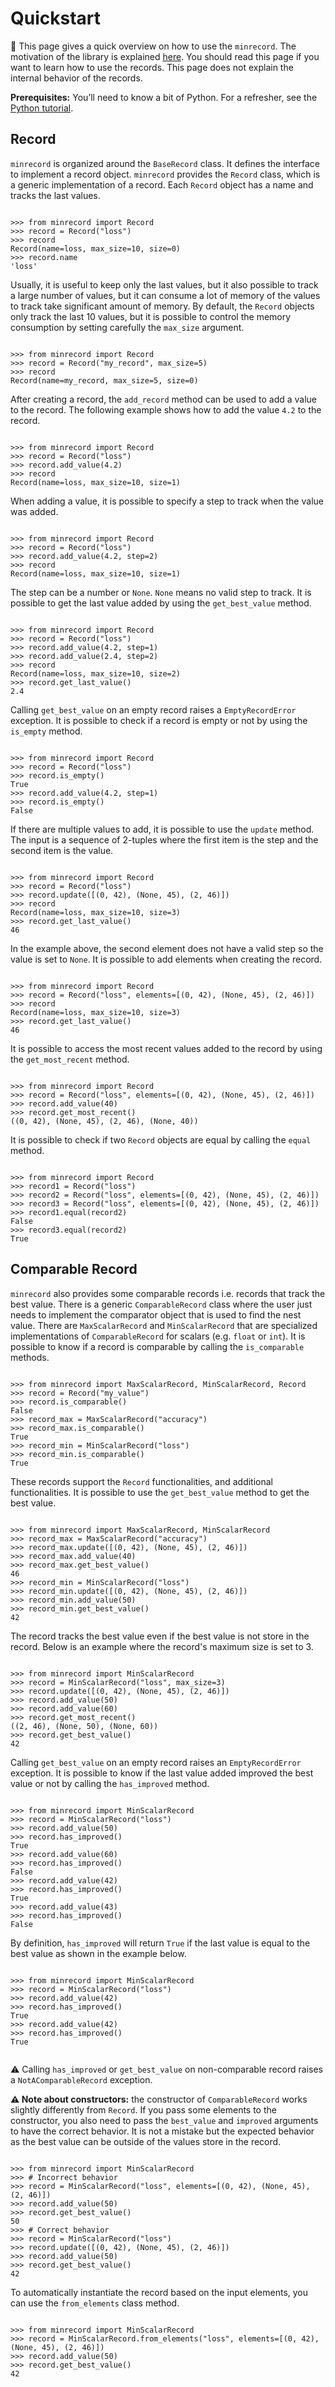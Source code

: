 # Quickstart

:book: This page gives a quick overview on how to use the `minrecord`.
The motivation of the library is explained [here](index.md#motivation).
You should read this page if you want to learn how to use the records.
This page does not explain the internal behavior of the records.

**Prerequisites:** You’ll need to know a bit of Python.
For a refresher, see the [Python tutorial](https://docs.python.org/tutorial/).

## Record

`minrecord` is organized around the `BaseRecord` class. It defines the interface to implement a
record object.
`minrecord` provides the `Record` class, which is a generic implementation of a record.
Each `Record` object has a name and tracks the last values.

```pycon

>>> from minrecord import Record
>>> record = Record("loss")
>>> record
Record(name=loss, max_size=10, size=0)
>>> record.name
'loss'

```

Usually, it is useful to keep only the last values, but it also possible to track a large number of
values, but it can consume a lot of memory of the values to track take significant amount of memory.
By default, the `Record` objects only track the last 10 values, but it is possible to control the
memory consumption by setting carefully the `max_size` argument.

```pycon

>>> from minrecord import Record
>>> record = Record("my_record", max_size=5)
>>> record
Record(name=my_record, max_size=5, size=0)

```

After creating a record, the `add_record` method can be used to add a value to the record.
The following example shows how to add the value `4.2` to the record.

```pycon

>>> from minrecord import Record
>>> record = Record("loss")
>>> record.add_value(4.2)
>>> record
Record(name=loss, max_size=10, size=1)

```

When adding a value, it is possible to specify a step to track when the value was added.

```pycon

>>> from minrecord import Record
>>> record = Record("loss")
>>> record.add_value(4.2, step=2)
>>> record
Record(name=loss, max_size=10, size=1)

```

The step can be a number or `None`. `None` means no valid step to track.
It is possible to get the last value added by using the `get_best_value` method.

```pycon

>>> from minrecord import Record
>>> record = Record("loss")
>>> record.add_value(4.2, step=1)
>>> record.add_value(2.4, step=2)
>>> record
Record(name=loss, max_size=10, size=2)
>>> record.get_last_value()
2.4

```

Calling `get_best_value` on an empty record raises a `EmptyRecordError` exception.
It is possible to check if a record is empty or not by using the `is_empty` method.

```pycon

>>> from minrecord import Record
>>> record = Record("loss")
>>> record.is_empty()
True
>>> record.add_value(4.2, step=1)
>>> record.is_empty()
False

```

If there are multiple values to add, it is possible to use the `update` method.
The input is a sequence of 2-tuples where the first item is the step and the second item is the
value.

```pycon

>>> from minrecord import Record
>>> record = Record("loss")
>>> record.update([(0, 42), (None, 45), (2, 46)])
>>> record
Record(name=loss, max_size=10, size=3)
>>> record.get_last_value()
46

```

In the example above, the second element does not have a valid step so the value is set to `None`.
It is possible to add elements when creating the record.

```pycon

>>> from minrecord import Record
>>> record = Record("loss", elements=[(0, 42), (None, 45), (2, 46)])
>>> record
Record(name=loss, max_size=10, size=3)
>>> record.get_last_value()
46

```

It is possible to access the most recent values added to the record by using the `get_most_recent`
method.

```pycon

>>> from minrecord import Record
>>> record = Record("loss", elements=[(0, 42), (None, 45), (2, 46)])
>>> record.add_value(40)
>>> record.get_most_recent()
((0, 42), (None, 45), (2, 46), (None, 40))

```

It is possible to check if two `Record` objects are equal by calling the `equal` method.

```pycon

>>> from minrecord import Record
>>> record1 = Record("loss")
>>> record2 = Record("loss", elements=[(0, 42), (None, 45), (2, 46)])
>>> record3 = Record("loss", elements=[(0, 42), (None, 45), (2, 46)])
>>> record1.equal(record2)
False
>>> record3.equal(record2)
True

```

## Comparable Record

`minrecord` also provides some comparable records i.e. records that track the best value.
There is a generic `ComparableRecord` class where the user just needs to implement the comparator
object that is used to find the nest value.
There are `MaxScalarRecord` and `MinScalarRecord` that are specialized implementations
of `ComparableRecord` for scalars (e.g. `float` or `int`).
It is possible to know if a record is comparable by calling the `is_comparable` methods.

```pycon

>>> from minrecord import MaxScalarRecord, MinScalarRecord, Record
>>> record = Record("my_value")
>>> record.is_comparable()
False
>>> record_max = MaxScalarRecord("accuracy")
>>> record_max.is_comparable()
True
>>> record_min = MinScalarRecord("loss")
>>> record_min.is_comparable()
True

```

These records support the `Record` functionalities, and additional functionalities.
It is possible to use the `get_best_value` method to get the best value.

```pycon

>>> from minrecord import MaxScalarRecord, MinScalarRecord
>>> record_max = MaxScalarRecord("accuracy")
>>> record_max.update([(0, 42), (None, 45), (2, 46)])
>>> record_max.add_value(40)
>>> record_max.get_best_value()
46
>>> record_min = MinScalarRecord("loss")
>>> record_min.update([(0, 42), (None, 45), (2, 46)])
>>> record_min.add_value(50)
>>> record_min.get_best_value()
42

```

The record tracks the best value even if the best value is not store in the record.
Below is an example where the record's maximum size is set to 3.

```pycon

>>> from minrecord import MinScalarRecord
>>> record = MinScalarRecord("loss", max_size=3)
>>> record.update([(0, 42), (None, 45), (2, 46)])
>>> record.add_value(50)
>>> record.add_value(60)
>>> record.get_most_recent()
((2, 46), (None, 50), (None, 60))
>>> record.get_best_value()
42

```

Calling `get_best_value` on an empty record raises an `EmptyRecordError` exception.
It is possible to know if the last value added improved the best value or not by calling the
`has_improved` method.

```pycon

>>> from minrecord import MinScalarRecord
>>> record = MinScalarRecord("loss")
>>> record.add_value(50)
>>> record.has_improved()
True
>>> record.add_value(60)
>>> record.has_improved()
False
>>> record.add_value(42)
>>> record.has_improved()
True
>>> record.add_value(43)
>>> record.has_improved()
False

```

By definition, `has_improved` will return `True` if the last value is equal to the best value as
shown in the example below.

```pycon

>>> from minrecord import MinScalarRecord
>>> record = MinScalarRecord("loss")
>>> record.add_value(42)
>>> record.has_improved()
True
>>> record.add_value(42)
>>> record.has_improved()
True


```

:warning: Calling `has_improved` or `get_best_value` on non-comparable record raises
a `NotAComparableRecord` exception.

**:warning: Note about constructors:** the constructor of `ComparableRecord` works slightly
differently from `Record`.
If you pass some elements to the constructor, you also need to pass the `best_value` and `improved`
arguments to have the correct behavior.
It is not a mistake but the expected behavior as the best value can be outside of the values store
in the record.

```pycon

>>> from minrecord import MinScalarRecord
>>> # Incorrect behavior
>>> record = MinScalarRecord("loss", elements=[(0, 42), (None, 45), (2, 46)])
>>> record.add_value(50)
>>> record.get_best_value()
50
>>> # Correct behavior
>>> record = MinScalarRecord("loss")
>>> record.update([(0, 42), (None, 45), (2, 46)])
>>> record.add_value(50)
>>> record.get_best_value()
42

```

To automatically instantiate the record based on the input elements, you can use the `from_elements`
class method.

```pycon

>>> from minrecord import MinScalarRecord
>>> record = MinScalarRecord.from_elements("loss", elements=[(0, 42), (None, 45), (2, 46)])
>>> record.add_value(50)
>>> record.get_best_value()
42

```
